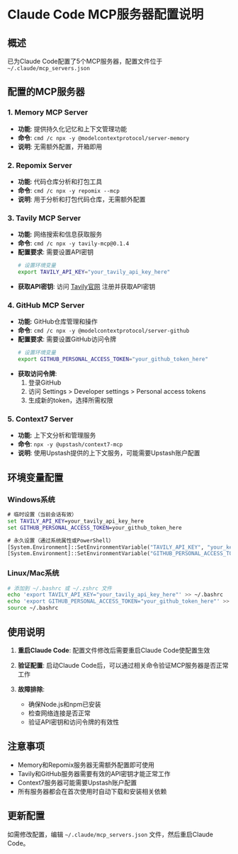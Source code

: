 # Claude Code MCP服务器配置说明

## 概述
已为Claude Code配置了5个MCP服务器，配置文件位于 `~/.claude/mcp_servers.json`

## 配置的MCP服务器

### 1. Memory MCP Server
- **功能**: 提供持久化记忆和上下文管理功能
- **命令**: `cmd /c npx -y @modelcontextprotocol/server-memory`
- **说明**: 无需额外配置，开箱即用

### 2. Repomix Server  
- **功能**: 代码仓库分析和打包工具
- **命令**: `cmd /c npx -y repomix --mcp`
- **说明**: 用于分析和打包代码仓库，无需额外配置

### 3. Tavily MCP Server
- **功能**: 网络搜索和信息获取服务
- **命令**: `cmd /c npx -y tavily-mcp@0.1.4`
- **配置要求**: 需要设置API密钥
  ```bash
  # 设置环境变量
  export TAVILY_API_KEY="your_tavily_api_key_here"
  ```
- **获取API密钥**: 访问 [Tavily官网](https://tavily.com) 注册并获取API密钥

### 4. GitHub MCP Server
- **功能**: GitHub仓库管理和操作
- **命令**: `cmd /c npx -y @modelcontextprotocol/server-github`
- **配置要求**: 需要设置GitHub访问令牌
  ```bash
  # 设置环境变量
  export GITHUB_PERSONAL_ACCESS_TOKEN="your_github_token_here"
  ```
- **获取访问令牌**: 
  1. 登录GitHub
  2. 访问 Settings > Developer settings > Personal access tokens
  3. 生成新的token，选择所需权限

### 5. Context7 Server
- **功能**: 上下文分析和管理服务
- **命令**: `npx -y @upstash/context7-mcp`
- **说明**: 使用Upstash提供的上下文服务，可能需要Upstash账户配置

## 环境变量配置

### Windows系统
```cmd
# 临时设置（当前会话有效）
set TAVILY_API_KEY=your_tavily_api_key_here
set GITHUB_PERSONAL_ACCESS_TOKEN=your_github_token_here

# 永久设置（通过系统属性或PowerShell）
[System.Environment]::SetEnvironmentVariable("TAVILY_API_KEY", "your_key", "User")
[System.Environment]::SetEnvironmentVariable("GITHUB_PERSONAL_ACCESS_TOKEN", "your_token", "User")
```

### Linux/Mac系统
```bash
# 添加到 ~/.bashrc 或 ~/.zshrc 文件
echo 'export TAVILY_API_KEY="your_tavily_api_key_here"' >> ~/.bashrc
echo 'export GITHUB_PERSONAL_ACCESS_TOKEN="your_github_token_here"' >> ~/.bashrc
source ~/.bashrc
```

## 使用说明

1. **重启Claude Code**: 配置文件修改后需要重启Claude Code使配置生效

2. **验证配置**: 启动Claude Code后，可以通过相关命令验证MCP服务器是否正常工作

3. **故障排除**: 
   - 确保Node.js和npm已安装
   - 检查网络连接是否正常
   - 验证API密钥和访问令牌的有效性

## 注意事项

- Memory和Repomix服务器无需额外配置即可使用
- Tavily和GitHub服务器需要有效的API密钥才能正常工作
- Context7服务器可能需要Upstash账户配置
- 所有服务器都会在首次使用时自动下载和安装相关依赖

## 更新配置

如需修改配置，编辑 `~/.claude/mcp_servers.json` 文件，然后重启Claude Code。